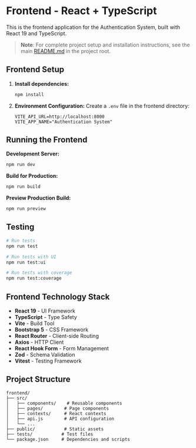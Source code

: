 # Frontend - React + TypeScript

This is the frontend application for the Authentication System, built with React 19 and TypeScript.

> **Note**: For complete project setup and installation instructions, see the main [README.md](../README.md) in the project root.

## Frontend Setup

1. **Install dependencies:**
   ```bash
   npm install
   ```

2. **Environment Configuration:**
   Create a `.env` file in the frontend directory:
   ```env
   VITE_API_URL=http://localhost:8000
   VITE_APP_NAME="Authentication System"
   ```

## Running the Frontend

**Development Server:**
```bash
npm run dev
```

**Build for Production:**
```bash
npm run build
```

**Preview Production Build:**
```bash
npm run preview
```

## Testing

```bash
# Run tests
npm run test

# Run tests with UI
npm run test:ui

# Run tests with coverage
npm run test:coverage
```

## Frontend Technology Stack

- **React 19** - UI Framework
- **TypeScript** - Type Safety
- **Vite** - Build Tool
- **Bootstrap 5** - CSS Framework
- **React Router** - Client-side Routing
- **Axios** - HTTP Client
- **React Hook Form** - Form Management
- **Zod** - Schema Validation
- **Vitest** - Testing Framework

## Project Structure

```
frontend/
├── src/
│   ├── components/    # Reusable components
│   ├── pages/        # Page components
│   ├── contexts/     # React contexts
│   ├── api.js        # API configuration
│   └── ...
├── public/           # Static assets
├── tests/           # Test files
└── package.json     # Dependencies and scripts
```
